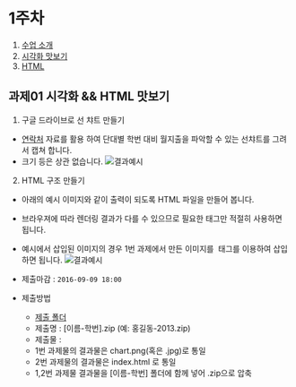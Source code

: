 1주차
===


1. [수업 소개](./01_수업소개.md)
2. [시각화 맛보기](./02_시각화맛보기.md)
3. [HTML](./03_HTML.md)

## 과제01 시각화 && HTML 맛보기

 1. 구글 드라이브로 선 챠트 만들기
   - [연락처]() 자료를 활용 하여 단대별 학번 대비 월지출을 파악할 수 있는 선챠트를 그려서 캡쳐 합니다.
   - 크기 등은 상관 없습니다.
 ![결과예시](https://cloud.githubusercontent.com/assets/253408/17736090/ca839884-64c0-11e6-8b00-2a45472ad623.png)

 2. HTML 구조 만들기
  - 아래의 예시 이미지와 같이 출력이 되도록 HTML 파일을 만들어 봅니다.
  - 브라우져에 따라 렌더링 결과가 다를 수 있으므로 필요한 태그만 적절히 사용하면 됩니다.
  - 예시에서 삽입된 이미지의 경우 1번 과제에서 만든 이미지를 <img> 태그를 이용하여 삽입하면 됩니다.
  ![결과예시](https://cloud.githubusercontent.com/assets/253408/17931169/febbbc92-6a44-11e6-9aa4-5e17cf981aeb.png)

- 제출마감 : `2016-09-09 18:00`
- 제출방법
	- [제출 폴더](https://www.dropbox.com/request/ePtRRqvnn5cTAuRjAPey)
	- 제출명 : [이름-학번].zip (예: 홍길동-2013.zip)
	- 제출물 :
    - 1번 과제물의 결과물은 chart.png(혹은 .jpg)로 통일
    - 2번 과제물의 결과물은 index.html 로 통일
    - 1,2번 과제물 결과물을 [이름-학번] 폴더에 함께 넣어 .zip으로 압축
